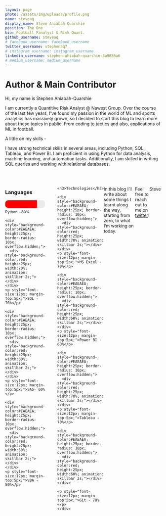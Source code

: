 ```yaml
---
layout: page
photo: /assets/img/uploads/profile.png
name: steveaq
display_name: Steve Ahiabah-Quarshie
position: The One
bio: Football Fanalyst & Risk Quant.
github_username: steveaq
# facebook_username: facebook_username
twitter_username: stephenaq7
# instagram_username: instagram_username
linkedin_username: stephen-ahiabah-quarshie-3a9886a6
# medium_username: medium_username
---
```


# Author & Main Contributor 

Hi, my name is Stephen Ahiabah-Quarshie 

I am currently a Quantitive Risk Analyst @ Nawest Group. Over the course of the last few years, I've found my passion in the world of ML and sports analytics has massively grown, so I decided to start this blog to learn more about these topics in public. From coding to tactics and also, applications of ML in football.

A little on my skills - 

I have strong technical skills in several areas, including Python, SQL, Tableau, and Power BI. I am proficient in using Python for data analysis, machine learning, and automation tasks. Additionally, I am skilled in writing SQL queries and working with relational databases.

<div style="display:flex; justify-content:center; margin-top:50px;">
  <div style="width:33%; margin-right:20px;">
    <h3>Languages</h3>
    <div style="background-color:#EAEAEA; height:25px; border-radius: 10px; overflow:hidden;">
      <div style="background-color:red; height:25px; width:80%; animation: skillbar 2s;"></div>
    </div>
    <p style="font-size:12px; margin-top:5px;">Python - 80%</p>
    
    <div style="background-color:#EAEAEA; height:25px; border-radius: 10px; overflow:hidden;">
      <div style="background-color:red; height:25px; width:70%; animation: skillbar 2s;"></div>
    </div>
    <p style="font-size:12px; margin-top:5px;">SQL - 70%</p>
    
    <div style="background-color:#EAEAEA; height:25px; border-radius: 10px; overflow:hidden;">
      <div style="background-color:red; height:25px; width:60%; animation: skillbar 2s;"></div>
    </div>
    <p style="font-size:12px; margin-top:5px;">SAS- 60%</p>
    
    <div style="background-color:#EAEAEA; height:25px; border-radius: 10px; overflow:hidden;">
      <div style="background-color:red; height:25px; width:50%; animation: skillbar 2s;"></div>
    </div>
    <p style="font-size:12px; margin-top:5px;">VBA - 50%</p>
  </div>
  
  <div style="width:33%; margin-left:20px;">

  
    <h3>Technologies</h3> 

    <div style="background-color:#EAEAEA; height:25px; border-radius: 10px; overflow:hidden;">
      <div style="background-color:red; height:25px; width:70%; animation: skillbar 2s;"></div>
    </div>
    <p style="font-size:12px; margin-top:5px;">MS Excel - 70%</p>
    
    <div style="background-color:#EAEAEA; height:25px; border-radius: 10px; overflow:hidden;">
      <div style="background-color:red; height:25px; width:60%; animation: skillbar 2s;"></div>
    </div>
    <p style="font-size:12px; margin-top:5px;">Power BI - 60%</p>
    
    <div style="background-color:#EAEAEA; height:25px; border-radius: 10px; overflow:hidden;">
      <div style="background-color:red; height:25px; width:70%; animation: skillbar 2s;"></div>
    </div>
    <p style="font-size:12px; margin-top:5px;">Tableau - 70%</p>
    
    <div style="background-color:#EAEAEA; height:25px; border-radius: 10px; overflow:hidden;">
      <div style="background-color:red; height:25px; width:60%; animation: skillbar 2s;"></div>
    </div>

    <p style="font-size:12px; margin-top:5px;">Git - 70%</p>
    </div>
</div>


In this blog I’ll write about some things I learnt along the way, starting from zero, to what I’m working on today.

Feel free to reach out to me on [twitter](https://twitter.com/stephenaq7)!

Steve